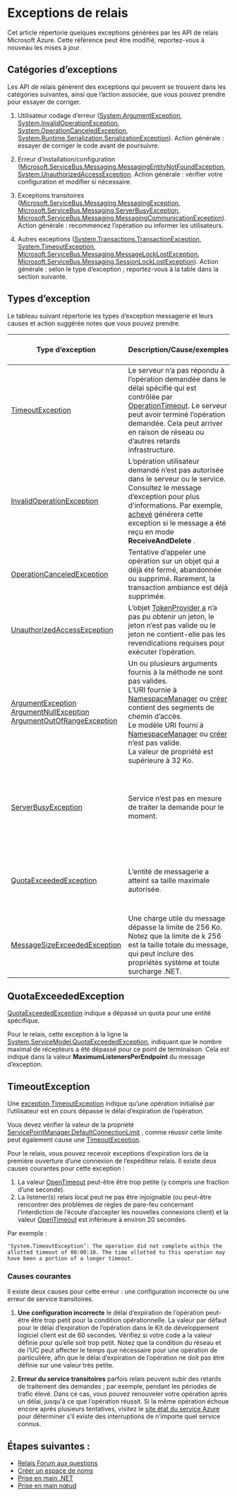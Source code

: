 <properties 
    pageTitle="Exceptions de relais | Microsoft Azure"
    description="Liste des exceptions de relais et les actions suggérées."
    services="service-bus"
    documentationCenter="na"
    authors="jtaubensee"
    manager="timlt"
    editor="tysonn" />
<tags 
    ms.service="service-bus"
    ms.devlang="na"
    ms.topic="article"
    ms.tgt_pltfrm="na"
    ms.workload="na"
    ms.date="10/28/2016"
    ms.author="jotaub" />

# <a name="relay-exceptions"></a>Exceptions de relais

Cet article répertorie quelques exceptions générées par les API de relais Microsoft Azure. Cette référence peut être modifié, reportez-vous à nouveau les mises à jour.

## <a name="exception-categories"></a>Catégories d’exceptions

Les API de relais génèrent des exceptions qui peuvent se trouvent dans les catégories suivantes, ainsi que l’action associée, que vous pouvez prendre pour essayer de corriger.

1.  Utilisateur codage d’erreur ([System.ArgumentException](https://msdn.microsoft.com/library/system.argumentexception.aspx), [System.InvalidOperationException](https://msdn.microsoft.com/library/system.invalidoperationexception.aspx), [System.OperationCanceledException](https://msdn.microsoft.com/library/system.operationcanceledexception.aspx), [System.Runtime.Serialization.SerializationException](https://msdn.microsoft.com/library/system.runtime.serialization.serializationexception.aspx)). Action générale : essayer de corriger le code avant de poursuivre.

2.  Erreur d’installation/configuration ([Microsoft.ServiceBus.Messaging.MessagingEntityNotFoundException](https://msdn.microsoft.com/library/azure/microsoft.servicebus.messaging.messagingentitynotfoundexception.aspx), [System.UnauthorizedAccessException](https://msdn.microsoft.com/library/system.unauthorizedaccessexception.aspx). Action générale : vérifier votre configuration et modifier si nécessaire.

3.  Exceptions transitoires ([Microsoft.ServiceBus.Messaging.MessagingException](https://msdn.microsoft.com/library/azure/microsoft.servicebus.messaging.messagingexception.aspx), [Microsoft.ServiceBus.Messaging.ServerBusyException](https://msdn.microsoft.com/library/azure/microsoft.servicebus.messaging.serverbusyexception.aspx), [Microsoft.ServiceBus.Messaging.MessagingCommunicationException](https://msdn.microsoft.com/library/azure/microsoft.servicebus.messaging.messagingcommunicationexception.aspx)). Action générale : recommencez l’opération ou informer les utilisateurs.

4.  Autres exceptions ([System.Transactions.TransactionException](https://msdn.microsoft.com/library/system.transactions.transactionexception.aspx), [System.TimeoutException](https://msdn.microsoft.com/library/system.timeoutexception.aspx), [Microsoft.ServiceBus.Messaging.MessageLockLostException](https://msdn.microsoft.com/library/azure/microsoft.servicebus.messaging.messagelocklostexception.aspx), [Microsoft.ServiceBus.Messaging.SessionLockLostException](https://msdn.microsoft.com/library/azure/microsoft.servicebus.messaging.sessionlocklostexception.aspx)). Action générale : selon le type d’exception ; reportez-vous à la table dans la section suivante. 

## <a name="exception-types"></a>Types d’exception

Le tableau suivant répertorie les types d’exception messagerie et leurs causes et action suggérée notes que vous pouvez prendre.

| **Type d’exception**                                                                                                                                                                                                                                                                                | **Description/Cause/exemples**                                                                                                                                                                                                                                                                                                                                                                                                                                                                                                                                                                                                                 | **Action suggérée**                                                                                                                                                                                                                                                                                                                                                                                                          | **Remarque sur nouvelle tentative automatique/immédiate**                                                                                             |
|-----------------------------------------------------------------------------------------------------------------------------------------------------------------------------------------------------------------------------------------------------------------------------------------------|--------------------------------------------------------------------------------------------------------------------------------------------------------------------------------------------------------------------------------------------------------------------------------------------------------------------------------------------------------------------------------------------------------------------------------------------------------------------------------------------------------------------------------------------------------------------------------------------------------------------------------------------|---------------------------------------------------------------------------------------------------------------------------------------------------------------------------------------------------------------------------------------------------------------------------------------------------------------------------------------------------------------------------------------------------------------------------|-------------------------------------------------------------------------------------------------------------------------------|
| [TimeoutException](https://msdn.microsoft.com/library/system.timeoutexception.aspx)                                                                                                                                                                                                           | Le serveur n’a pas répondu à l’opération demandée dans le délai spécifié qui est contrôlée par [OperationTimeout](https://msdn.microsoft.com/library/azure/microsoft.servicebus.messaging.messagingfactorysettings.operationtimeout.aspx). Le serveur peut avoir terminé l’opération demandée. Cela peut arriver en raison de réseau ou d’autres retards infrastructure.                                                                                                                                                                                                                                                                   | Vérifiez l’état du système pour la cohérence et réessayez si nécessaire. Voir les [exceptions d’expiration](#timeoutexception).                                                                                                                                                                                                                                                                                                                                                           | Nouvelles tentatives peuvent vous aider dans certains cas ; Ajouter une logique de nouvelle tentative au code.                                                                      |
| [InvalidOperationException](https://msdn.microsoft.com/library/system.invalidoperationexception.aspx)                                                                                                                                                                                         | L’opération utilisateur demandé n’est pas autorisée dans le serveur ou le service. Consultez le message d’exception pour plus d’informations. Par exemple, [achevé](https://msdn.microsoft.com/library/azure/microsoft.servicebus.messaging.brokeredmessage.complete.aspx) générera cette exception si le message a été reçu en mode **ReceiveAndDelete** .                                                                                                                                                                                                                                                                                                     | Vérifier le code et la documentation. Vérifiez que l’opération demandée est valide.                                                                                                                                                                                                                                                                                                                                         | Nouvelle tentative ne permettra pas.                                                                                                          |
| [OperationCanceledException](https://msdn.microsoft.com/library/system.operationcanceledexception.aspx)                                                                                                                                                                                       | Tentative d’appeler une opération sur un objet qui a déjà été fermé, abandonnée ou supprimé. Rarement, la transaction ambiance est déjà supprimée.                                                                                                                                                                                                                                                                                                                                                                                                                                                                       | Vérifiez le code et vérifiez qu’il n’appelle pas les opérations sur un objet supprimé.                                                                                                                                                                                                                                                                                                                                          | Nouvelle tentative ne permettra pas.                                                                                                          |
| [UnauthorizedAccessException](https://msdn.microsoft.com/library/system.unauthorizedaccessexception.aspx)                                                                                                                                                                                     | L’objet [TokenProvider a](https://msdn.microsoft.com/library/azure/microsoft.servicebus.tokenprovider.aspx) n’a pas pu obtenir un jeton, le jeton n’est pas valide ou le jeton ne contient-elle pas les revendications requises pour exécuter l’opération.                                                                                                                                                                                                                                                                                                                                                                                                  | Vérifiez que le fournisseur de jetons est créé avec les valeurs correctes. Vérifiez la configuration du service de contrôle d’accès.                                                                                                                                                                                                                                                                                                   | Nouvelles tentatives peuvent vous aider dans certains cas ; Ajouter une logique de nouvelle tentative au code.                                                                      |
| [ArgumentException](https://msdn.microsoft.com/library/system.argumentexception.aspx)<br /> [ArgumentNullException](https://msdn.microsoft.com/library/system.argumentnullexception.aspx)<br />[ArgumentOutOfRangeException](https://msdn.microsoft.com/library/system.argumentoutofrangeexception.aspx) | Un ou plusieurs arguments fournis à la méthode ne sont pas valides.<br /> L’URI fournie à [NamespaceManager](https://msdn.microsoft.com/library/azure/microsoft.servicebus.namespacemanager.aspx) ou [créer](https://msdn.microsoft.com/library/azure/microsoft.servicebus.messaging.messagingfactory.create.aspx) contient des segments de chemin d’accès.<br /> Le modèle URI fourni à [NamespaceManager](https://msdn.microsoft.com/library/azure/microsoft.servicebus.namespacemanager.aspx) ou [créer](https://msdn.microsoft.com/library/azure/microsoft.servicebus.messaging.messagingfactory.create.aspx) n’est pas valide. <br />La valeur de propriété est supérieure à 32 Ko. | Vérifiez le code d’appel et assurez-vous que les arguments sont corrects.                                                                                                                                                                                                                                                                                                                                                           | Nouvelle tentative ne permettra pas.                                                                                                          |
| [ServerBusyException](https://msdn.microsoft.com/library/azure/microsoft.servicebus.messaging.serverbusyexception.aspx)                                                                                                                                                                       | Service n’est pas en mesure de traiter la demande pour le moment.                                                                                                                                                                                                                                                                                                                                                                                                                                                                                                                                                                                   | Client, vous pouvez attendre pour une période donnée, puis recommencez l’opération.                                                                                                                                                                                                                                                                                                                                                           | Client pouvez réessayer après un certain intervalle. Si une nouvelle tentative entraîne une exception différente, vérifiez le comportement des nouvelles tentatives de cette exception. |
| [QuotaExceededException](https://msdn.microsoft.com/library/azure/microsoft.servicebus.messaging.quotaexceededexception.aspx)                                                                                                                                                                 | L’entité de messagerie a atteint sa taille maximale autorisée.                                                                                                                                                                                                                                                                                                                                                                                                                                                                                                                                                                               | Créer un espace dans l’entité en recevant des messages à partir de l’entité ou ses sous-dossiers files d’attente. Voir [QuotaExceededException](#quotaexceededexception).                                                                                                                                                                                                                                                                                                                                      | Nouvelle tentative peut être utile si les messages ont été supprimés dans l’intervalle.                                                               |
| [MessageSizeExceededException](https://msdn.microsoft.com/library/azure/microsoft.servicebus.messaging.messagesizeexceededexception.aspx)                                                                                                                                                     | Une charge utile du message dépasse la limite de 256 Ko. Notez que la limite de k 256 est la taille totale du message, qui peut inclure des propriétés système et toute surcharge .NET.                                                                                                                                                                                                                                                                                                                                                                                                                                                                                   | Réduire la taille de la charge utile de message, puis recommencez l’opération.                                                                                                                                                                                                                                                                                                                                                         | Nouvelle tentative ne permettra pas.                                                                                                          |

## <a name="quotaexceededexception"></a>QuotaExceededException

[QuotaExceededException](https://msdn.microsoft.com/library/azure/microsoft.servicebus.messaging.quotaexceededexception.aspx) indique a dépassé un quota pour une entité spécifique.

Pour le relais, cette exception à la ligne la [System.ServiceModel.QuotaExceededException](https://msdn.microsoft.com/library/system.servicemodel.quotaexceededexception.aspx), indiquant que le nombre maximal de récepteurs a été dépassé pour ce point de terminaison. Cela est indiqué dans la valeur **MaximumListenersPerEndpoint** du message d’exception.

## <a name="timeoutexception"></a>TimeoutException 

Une [exception TimeoutException](https://msdn.microsoft.com/library/system.timeoutexception.aspx) indique qu’une opération initialisé par l’utilisateur est en cours dépasse le délai d’expiration de l’opération. 

Vous devez vérifier la valeur de la propriété [ServicePointManager.DefaultConnectionLimit](https://msdn.microsoft.com/library/system.net.servicepointmanager.defaultconnectionlimit) , comme réussir cette limite peut également cause une [TimeoutException](https://msdn.microsoft.com/library/system.timeoutexception.aspx).

Pour le relais, vous pouvez recevoir exceptions d’expiration lors de la première ouverture d’une connexion de l’expéditeur relais. Il existe deux causes courantes pour cette exception :

1. La valeur [OpenTimeout](https://msdn.microsoft.com/library/wcf.opentimeout.aspx) peut-être être trop petite (y compris une fraction d’une seconde).
2. La listener(s) relais local peut ne pas être injoignable (ou peut-être rencontrer des problèmes de règles de pare-feu concernant l’interdiction de l’écoute d’accepter les nouvelles connexions client) et la valeur [OpenTimeout](https://msdn.microsoft.com/library/wcf.opentimeout.aspx) est inférieure à environ 20 secondes.

Par exemple :

```
'System.TimeoutException’: The operation did not complete within the allotted timeout of 00:00:10. The time allotted to this operation may have been a portion of a longer timeout.
```

### <a name="common-causes"></a>Causes courantes

Il existe deux causes pour cette erreur : une configuration incorrecte ou une erreur de service transitoires.

1. **Une configuration incorrecte** 
    le délai d’expiration de l’opération peut-être être trop petit pour la condition opérationnelle. La valeur par défaut pour le délai d’expiration de l’opération dans le Kit de développement logiciel client est de 60 secondes. Vérifiez si votre code a la valeur définie pour qu’elle soit trop petit. Notez que la condition du réseau et de l’UC peut affecter le temps que nécessaire pour une opération de particulière, afin que le délai d’expiration de l’opération ne doit pas être définie sur une valeur très petite.

2. **Erreur du service transitoires** 
    parfois relais peuvent subir des retards de traitement des demandes ; par exemple, pendant les périodes de trafic élevé. Dans ce cas, vous pouvez renouveler votre opération après un délai, jusqu'à ce que l’opération réussit. Si la même opération échoue encore après plusieurs tentatives, visitez le [site état du service Azure](https://azure.microsoft.com/status/) pour déterminer s’il existe des interruptions de n’importe quel service connus.

## <a name="next-steps"></a>Étapes suivantes :

- [Relais Forum aux questions](relay-faq.md)
- [Créer un espace de noms](relay-create-namespace-portal.md)
- [Prise en main .NET](relay-hybrid-connections-dotnet-get-started.md)
- [Prise en main nœud](relay-hybrid-connections-node-get-started.md)